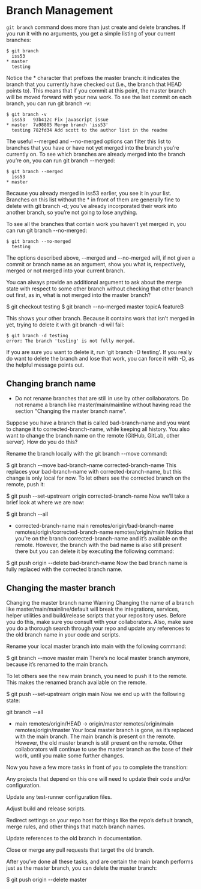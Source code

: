 # Branch Management

`git branch` command does more than just create and delete branches. If you run it with no arguments, you get a simple listing of your current branches:

```
$ git branch
  iss53
* master
  testing
```

Notice the \* character that prefixes the master branch: it indicates the branch that you currently have checked out (i.e., the branch that HEAD points to). This means that if you commit at this point, the master branch will be moved forward with your new work. To see the last commit on each branch, you can run git branch -v:

```
$ git branch -v
  iss53   93b412c Fix javascript issue
* master  7a98805 Merge branch 'iss53'
  testing 782fd34 Add scott to the author list in the readme
```

The useful --merged and --no-merged options can filter this list to branches that you have or have not yet merged into the branch you’re currently on. To see which branches are already merged into the branch you’re on, you can run git branch --merged:

```
$ git branch --merged
  iss53
* master
```

Because you already merged in iss53 earlier, you see it in your list. Branches on this list without the \* in front of them are generally fine to delete with git branch -d; you’ve already incorporated their work into another branch, so you’re not going to lose anything.

To see all the branches that contain work you haven’t yet merged in, you can run git branch --no-merged:

```
$ git branch --no-merged
  testing
```

The options described above, --merged and --no-merged will, if not given a commit or branch name as an argument, show you what is, respectively, merged or not merged into your current branch.

You can always provide an additional argument to ask about the merge state with respect to some other branch without checking that other branch out first, as in, what is not merged into the master branch?

$ git checkout testing
$ git branch --no-merged master
topicA
featureB

This shows your other branch. Because it contains work that isn’t merged in yet, trying to delete it with git branch -d will fail:

```
$ git branch -d testing
error: The branch 'testing' is not fully merged.
```

If you are sure you want to delete it, run 'git branch -D testing'.
If you really do want to delete the branch and lose that work, you can force it with -D, as the helpful message points out.

## Changing branch name

- Do not rename branches that are still in use by other collaborators. Do not rename a branch like master/main/mainline without having read the section "Changing the master branch name".

Suppose you have a branch that is called bad-branch-name and you want to change it to corrected-branch-name, while keeping all history. You also want to change the branch name on the remote (GitHub, GitLab, other server). How do you do this?

Rename the branch locally with the git branch --move command:

$ git branch --move bad-branch-name corrected-branch-name
This replaces your bad-branch-name with corrected-branch-name, but this change is only local for now. To let others see the corrected branch on the remote, push it:

$ git push --set-upstream origin corrected-branch-name
Now we’ll take a brief look at where we are now:

$ git branch --all

- corrected-branch-name
  main
  remotes/origin/bad-branch-name
  remotes/origin/corrected-branch-name
  remotes/origin/main
  Notice that you’re on the branch corrected-branch-name and it’s available on the remote. However, the branch with the bad name is also still present there but you can delete it by executing the following command:

$ git push origin --delete bad-branch-name
Now the bad branch name is fully replaced with the corrected branch name.

## Changing the master branch

Changing the master branch name
Warning
Changing the name of a branch like master/main/mainline/default will break the integrations, services, helper utilities and build/release scripts that your repository uses. Before you do this, make sure you consult with your collaborators. Also, make sure you do a thorough search through your repo and update any references to the old branch name in your code and scripts.

Rename your local master branch into main with the following command:

$ git branch --move master main
There’s no local master branch anymore, because it’s renamed to the main branch.

To let others see the new main branch, you need to push it to the remote. This makes the renamed branch available on the remote.

$ git push --set-upstream origin main
Now we end up with the following state:

git branch --all

- main
  remotes/origin/HEAD -> origin/master
  remotes/origin/main
  remotes/origin/master
  Your local master branch is gone, as it’s replaced with the main branch. The main branch is present on the remote. However, the old master branch is still present on the remote. Other collaborators will continue to use the master branch as the base of their work, until you make some further changes.

Now you have a few more tasks in front of you to complete the transition:

Any projects that depend on this one will need to update their code and/or configuration.

Update any test-runner configuration files.

Adjust build and release scripts.

Redirect settings on your repo host for things like the repo’s default branch, merge rules, and other things that match branch names.

Update references to the old branch in documentation.

Close or merge any pull requests that target the old branch.

After you’ve done all these tasks, and are certain the main branch performs just as the master branch, you can delete the master branch:

$ git push origin --delete master
